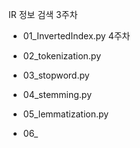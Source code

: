 IR 정보 검색
  3주차
- 01_InvertedIndex.py
  4주차
- 02_tokenization.py
- 03_stopword.py
- 04_stemming.py
- 05_lemmatization.py

- 06_
